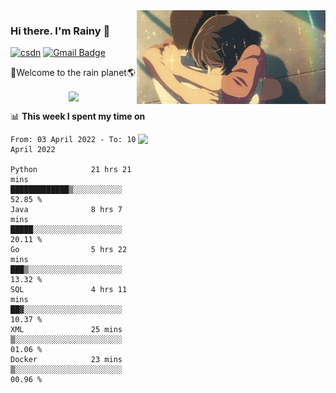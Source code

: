 <img  align='right' height="150" src="https://github.com/LikeRainDay/LikeRainDay/blob/master/pic/img_rain_1.gif?raw=true">



### Hi there. I'm Rainy :lemon:

[![csdn](https://img.shields.io/badge/-csdn-c14438?style=flat-square&logo=c&logoColor=white)](https://blog.csdn.net/qq_15807167)
[![Gmail Badge](https://img.shields.io/badge/-gmail-c14438?style=flat-square&logo=Gmail&logoColor=white&link=mailto:houshuai0816@gmail.com)](mailto:houshuai0816@gmail.com)

🚀Welcome to the rain planet🌎

<center>
<img align='center'  src="https://source.unsplash.com/random/1200x600">
</center>

📊 **This week I spent my time on**

<img align='right'   width="300" src="https://github-readme-stats.vercel.app/api?username=LikeRainDay&show_icons=true&title_color=fff&icon_color=79ff97&text_color=9f9f9f&bg_color=151515">

<!--START_SECTION:waka-->

```text
From: 03 April 2022 - To: 10 April 2022

Python            21 hrs 21 mins  █████████████▒░░░░░░░░░░░   52.85 %
Java              8 hrs 7 mins    █████░░░░░░░░░░░░░░░░░░░░   20.11 %
Go                5 hrs 22 mins   ███▒░░░░░░░░░░░░░░░░░░░░░   13.32 %
SQL               4 hrs 11 mins   ██▓░░░░░░░░░░░░░░░░░░░░░░   10.37 %
XML               25 mins         ▒░░░░░░░░░░░░░░░░░░░░░░░░   01.06 %
Docker            23 mins         ▒░░░░░░░░░░░░░░░░░░░░░░░░   00.96 %
```

<!--END_SECTION:waka-->
